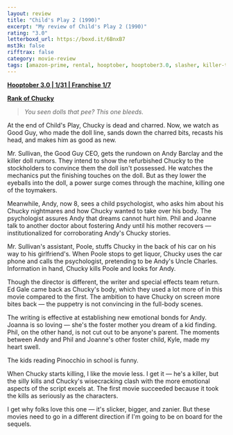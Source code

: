```yaml
---
layout: review
title: "Child's Play 2 (1990)"
excerpt: "My review of Child's Play 2 (1990)"
rating: "3.0"
letterboxd_url: https://boxd.it/6BnxB7
mst3k: false
rifftrax: false
category: movie-review
tags: [amazon-prime, rental, hooptober, hooptober3.0, slasher, killer-toy]
---
```


<b><a href="https://boxd.it/pRNoI/detail" target="_blank" rel="noopener">Hooptober 3.0 | 1/31 | Franchise 1/7</a></b>

<b><a href="https://boxd.it/w2ybq" target="_blank" rel="noopener">Rank of Chucky</a></b>

<blockquote><i>You seen dolls that pee? This one bleeds.</i></blockquote>At the end of Child's Play, Chucky is dead and charred. Now, we watch as Good Guy, who made the doll line, sands down the charred bits, recasts his head, and makes him as good as new.

Mr. Sullivan, the Good Guy CEO, gets the rundown on Andy Barclay and the killer doll rumors. They intend to show the refurbished Chucky to the stockholders to convince them the doll isn't possessed. He watches the mechanics put the finishing touches on the doll. But as they lower the eyeballs into the doll, a power surge comes through the machine, killing one of the toymakers.

Meanwhile, Andy, now 8, sees a child psychologist, who asks him about his Chucky nightmares and how Chucky wanted to take over his body. The psychologist assures Andy that dreams cannot hurt him. Phil and Joanne talk to another doctor about fostering Andy until his mother recovers — institutionalized for corroborating Andy's Chucky stories.

Mr. Sullivan's assistant, Poole, stuffs Chucky in the back of his car on his way to his girlfriend's. When Poole stops to get liquor, Chucky uses the car phone and calls the psychologist, pretending to be Andy's Uncle Charles. Information in hand, Chucky kills Poole and looks for Andy.

Though the director is different, the writer and special effects team return. Ed Gale came back as Chucky's body, which they used a lot more of in this movie compared to the first. The ambition to have Chucky on screen more bites back — the puppetry is not convincing in the full-body scenes.

The writing is effective at establishing new emotional bonds for Andy. Joanna is so loving — she's the foster mother you dream of a kid finding. Phil, on the other hand, is not cut out to be anyone's parent. The moments between Andy and Phil and Joanne's other foster child, Kyle, made my heart swell.

The kids reading Pinocchio in school is funny.

When Chucky starts killing, I like the movie less. I get it — he's a killer, but the silly kills and Chucky's wisecracking clash with the more emotional aspects of the script excels at. The first movie succeeded because it took the kills as seriously as the characters.

I get why folks love this one — it's slicker, bigger, and zanier. But these movies need to go in a different direction if I'm going to be on board for the sequels.
